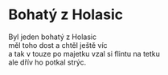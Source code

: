 # Bohatý z Holasic

Byl jeden bohatý z Holasic  
měl toho dost a chtěl ještě víc  
a tak v touze po majetku
vzal si flintu na tetku  
ale dřív ho potkal strýc.
